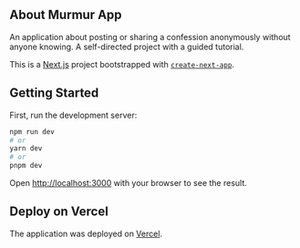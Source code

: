 ## About Murmur App

An application about posting or sharing a confession anonymously without anyone knowing. A self-directed project with a guided tutorial.

This is a [Next.js](https://nextjs.org/) project bootstrapped with [`create-next-app`](https://github.com/vercel/next.js/tree/canary/packages/create-next-app).

## Getting Started

First, run the development server:

```bash
npm run dev
# or
yarn dev
# or
pnpm dev
```

Open [http://localhost:3000](http://localhost:3000) with your browser to see the result.

## Deploy on Vercel

The application was deployed on [Vercel](https://murmur-r68utxhxp-adhamhshm.vercel.app/).

